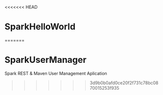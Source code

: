 <<<<<<< HEAD
# SparkHelloWorld
=======
# SparkUserManager
Spark REST &amp; Maven User Management Aplication
>>>>>>> 3d9b0b0afd0ce20f2f731c78bc0870015253f935
